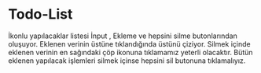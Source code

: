 # Todo-List 
İkonlu yapılacaklar listesi
İnput , Ekleme ve hepsini silme butonlarından oluşuyor.
Eklenen verinin üstüne tıklandığında üstünü çiziyor.
Silmek içinde eklenen verinin en sağındaki çöp ikonuna tıklamamız yeterli olacaktır.
Bütün eklenen yapılacak işlemleri silmek içinse hepsini sil butonuna tıklamalıyız.
